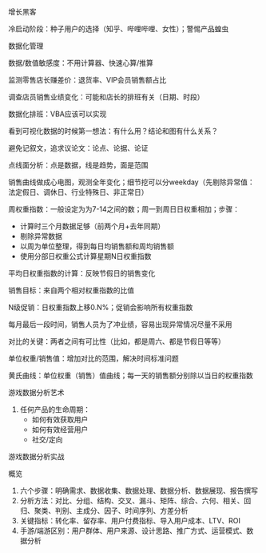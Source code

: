 增长黑客

冷启动阶段：种子用户的选择（知乎、哔哩哔哩、女性）；警惕产品蝗虫



数据化管理

数据/数值敏感度：不用计算器、快速心算/推算

监测零售店长赚差价：退货率、VIP会员销售额占比

调查店员销售业绩变化：可能和店长的排班有关（日期、时段）

数据化排班：VBA应该可以实现

看到可视化数据的时候第一想法：有什么用？结论和图有什么关系？

避免记叙文，追求议论文：论点、论据、论证

点线面分析：点是数据，线是趋势，面是范围

销售曲线做成心电图，观测全年变化；细节挖可以分weekday（先剔除异常值：法定假日、调休日、行业特殊日、非正常日）

周权重指数：一般设定为为7-14之间的数；周一到周日日权重相加；步骤：

- 计算时三个月数据足够（前两个月+去年同期）
- 剔除异常数据
- 以周为单位整理，得到每日均销售额和周均销售额
- 使用分部日权重公式计算星期N日权重指数

平均日权重指数的计算：反映节假日的销售变化

销售目标：来自两个相对权重指数的比值

N级促销：日权重指数上移0.N%；促销会影响所有权重指数

每月最后一段时间，销售人员为了冲业绩，容易出现异常情况尽量不采用

对比的关键：两者之间有可比性（比如，都是周六、都是节假日等等）

单位权重/销售值：增加对比的范围，解决时间标准问题

黄氏曲线：单位权重（销售）值曲线；每一天的销售额分别除以当日的权重指数



游戏数据分析艺术

1. 任何产品的生命周期：
   - 如何有效获取用户
   - 如何有效经营用户
   - 社交/定向



游戏数据分析实战

概览

1. 六个步骤：明确需求、数据收集、数据处理、数据分析、数据展现、报告撰写
2. 分析方法：对比、分组、结构、交叉、漏斗、矩阵、综合、六何、相关、回归、聚类、判别、主成分、因子、时间序列、方差分析
3. 关键指标：转化率、留存率、用户付费指标、导入用户成本、LTV、ROI
4. 手游/端游区别：用户群体、用户来源、设计思路、推广方式、运营模式、数据分析




